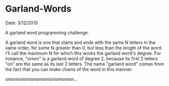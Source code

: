 # Garland-Words

Date:  3/12/2015

A garland word programming challenge.

A garland word is one that starts and ends with the same N letters in the same order, for some N greater than 0, but less than the length of the word. I'll call the maximum N for which this works the garland word's degree. For instance, "onion" is a garland word of degree 2, because its first 2 letters "on" are the same as its last 2 letters. The name "garland word" comes from the fact that you can make chains of the word in this manner:

onionionionionionionionionionion...

